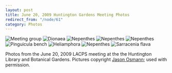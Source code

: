 ```yaml
---
layout: post
title: June 20, 2009 Huntington Gardens Meeting Photos
redirect_from: "/node/61"
category: Photos
---
```


<img src="/sites/default/files/styles/large/public/meeting_photos/20090620-P6204169.jpg"  alt="Meeting group" />

<img src="/sites/default/files/styles/large/public/meeting_photos/20090620-P6204028.jpg"  alt="Dionaea" />

<img src="/sites/default/files/styles/large/public/meeting_photos/20090620-P6204108.jpg"  alt="Nepenthes" />

<img src="/sites/default/files/styles/large/public/meeting_photos/20090620-P6204110.jpg"  alt="Nepenthes" />

<img src="/sites/default/files/styles/large/public/meeting_photos/20090620-P6204112.jpg"  alt="Nepenthes" />

<img src="/sites/default/files/styles/large/public/meeting_photos/20090620-P6204121.jpg"  alt="Pinguicula bench" />

<img src="/sites/default/files/styles/large/public/meeting_photos/20090620-P6204123.jpg"  alt="Heliamphora" />

<img src="/sites/default/files/styles/large/public/meeting_photos/20090620-P6204176.jpg"  alt="Nepenthes" />

<img src="/sites/default/files/styles/large/public/meeting_photos/20090620-P6204179.jpg"  alt="Sarracenia flava" />

Photos from the June 20, 2009 LACPS meeting at the the Huntington Library and Botanical Gardens. Pictures copyright <a href="http://www.flickr.com/search/?q=LACPS&amp;w=34198377%40N07&amp;ss=2&amp;s=rec">Jason Osmann</a>; used with permission.

